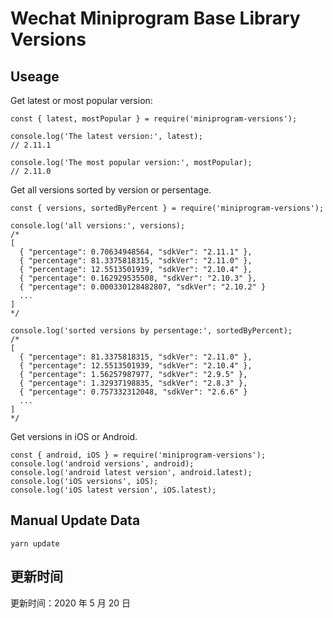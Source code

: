 
# Wechat Miniprogram Base Library Versions

## Useage

Get latest or most popular version:

```;
const { latest, mostPopular } = require('miniprogram-versions');

console.log('The latest version:', latest);
// 2.11.1

console.log('The most popular version:', mostPopular);
// 2.11.0

```

Get all versions sorted by version or persentage.

```
const { versions, sortedByPercent } = require('miniprogram-versions');

console.log('all versions:', versions);
/*
[
  { "percentage": 0.70634948564, "sdkVer": "2.11.1" },
  { "percentage": 81.3375818315, "sdkVer": "2.11.0" },
  { "percentage": 12.5513501939, "sdkVer": "2.10.4" },
  { "percentage": 0.162929535508, "sdkVer": "2.10.3" },
  { "percentage": 0.000330128482807, "sdkVer": "2.10.2" }
  ...
]
*/

console.log('sorted versions by persentage:', sortedByPercent);
/*
[
  { "percentage": 81.3375818315, "sdkVer": "2.11.0" },
  { "percentage": 12.5513501939, "sdkVer": "2.10.4" },
  { "percentage": 1.56257987977, "sdkVer": "2.9.5" },
  { "percentage": 1.32937198835, "sdkVer": "2.8.3" },
  { "percentage": 0.757332312048, "sdkVer": "2.6.6" }
  ...
]
*/
```

Get versions in iOS or Android.

```
const { android, iOS } = require('miniprogram-versions');
console.log('android versions', android);
console.log('android latest version', android.latest);
console.log('iOS versions', iOS);
console.log('iOS latest version', iOS.latest);
```

## Manual Update Data

```
yarn update
```

## 更新时间

更新时间：2020 年 5 月 20 日

